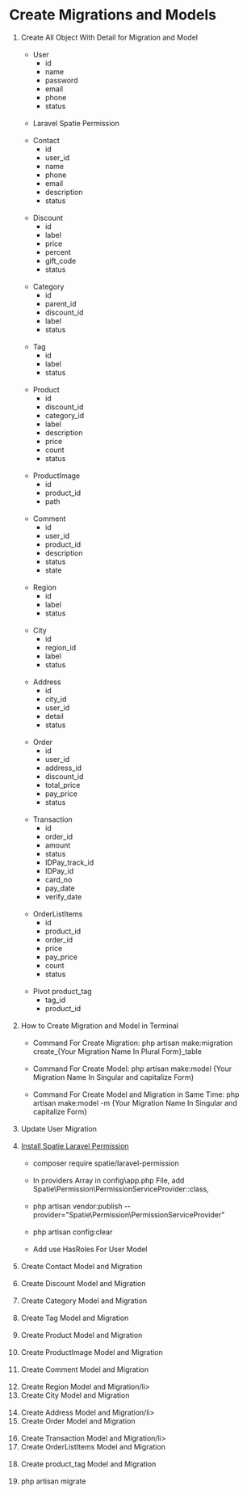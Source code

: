 # Create Migrations and Models

<ol>
    <li>Create All Object With Detail for Migration and Model
        <ul>
            <br><li>User
                <ul>
                    <li>id</li>
                    <li>name</li>
                    <li>password</li>
                    <li>email</li>
                    <li>phone</li>
                    <li>status</li>
                </ul>
            </li>
            <br><li>Laravel Spatie Permission</li>
            <br><li>Contact
                <ul>
                    <li>id</li>
                    <li>user_id</li>
                    <li>name</li>
                    <li>phone</li>
                    <li>email</li>
                    <li>description</li>
                    <li>status</li>
                </ul>
            </li>
            <br><li>Discount
                <ul>
                    <li>id</li>
                    <li>label</li>
                    <li>price</li>
                    <li>percent</li>
                    <li>gift_code</li>
                    <li>status</li>
                </ul>
            </li>
            <br><li>Category
                <ul>
                    <li>id</li>
                    <li>parent_id</li>
                    <li>discount_id</li>
                    <li>label</li>
                    <li>status</li>
                </ul>
            </li>
            <br><li>Tag
                <ul>
                    <li>id</li>
                    <li>label</li>
                    <li>status</li>
                </ul>
            </li>
            <br><li>Product
                <ul>
                    <li>id</li>
                    <li>discount_id</li>
                    <li>category_id</li>
                    <li>label</li>
                    <li>description</li>
                    <li>price</li>
                    <li>count</li>
                    <li>status</li>
                </ul>
            </li>
            <br><li>ProductImage
                <ul>
                    <li>id</li>
                    <li>product_id</li>
                    <li>path</li>
                </ul>
            </li>
            <br><li>Comment
                <ul>
                    <li>id</li>
                    <li>user_id</li>
                    <li>product_id</li>
                    <li>description</li>
                    <li>status</li>
                    <li>state</li>
                </ul>
            </li>
            <br><li>Region
                <ul>
                    <li>id</li>
                    <li>label</li>
                    <li>status</li>
                </ul>
            </li>
            <br><li>City
                <ul>
                    <li>id</li>
                    <li>region_id</li>
                    <li>label</li>
                    <li>status</li>
                </ul>
            </li>
            <br><li>Address
                <ul>
                    <li>id</li>
                    <li>city_id</li>
                    <li>user_id</li>
                    <li>detail</li>
                    <li>status</li>
                </ul>
            </li>
            <br><li>Order
                <ul>
                    <li>id</li>
                    <li>user_id</li>
                    <li>address_id</li>
                    <li>discount_id</li>
                    <li>total_price</li>
                    <li>pay_price</li>
                    <li>status</li>
                </ul>
            </li>
            <br><li>Transaction
                <ul>
                    <li>id</li>
                    <li>order_id</li>
                    <li>amount</li>
                    <li>status</li>
                    <li>IDPay_track_id</li>
                    <li>IDPay_id</li>
                    <li>card_no</li>
                    <li>pay_date</li>
                    <li>verify_date</li>
                </ul>
            </li>
            <br><li>OrderListItems
                <ul>
                    <li>id</li>
                    <li>product_id</li>
                    <li>order_id</li>
                    <li>price</li>
                    <li>pay_price</li>
                    <li>count</li>
                    <li>status</li>
                </ul>
            </li>
            <br><li>Pivot product_tag
                <ul>
                    <li>tag_id</li>
                    <li>product_id</li>
                </ul>
            </li>
        </ul>
    </li><br>
    <li>How to Create Migration and Model in Terminal
        <ul>
            <br><li>Command For Create Migration: php artisan make:migration create_{Your Migration Name In Plural Form}_table</li>
            <br><li>Command For Create Model: php artisan make:model {Your Migration Name In Singular and capitalize Form}</li>
            <br><li>Command For Create Model and Migration in Same Time: php artisan make:model -m {Your Migration Name In Singular and capitalize Form}</li>
        </ul>
    </li><br>
    <li>Update User Migration</li><br>
    <li><a href="https://spatie.be/docs/laravel-permission/v5/installation-laravel">Install Spatie Laravel Permission</a>
        <ul>
            <br><li>composer require spatie/laravel-permission</li>
            <br><li>In providers Array in config\app.php File, add Spatie\Permission\PermissionServiceProvider::class,</li>
            <br><li>php artisan vendor:publish --provider="Spatie\Permission\PermissionServiceProvider"</li>
            <br><li>php artisan config:clear</li>
            <br><li>Add use HasRoles For User Model</li>
        </ul>
    </li><br>
    <li>Create Contact Model and Migration</li><br>
    <li>Create Discount Model and Migration</li><br>
    <li>Create Category Model and Migration</li><br>
    <li>Create Tag Model and Migration</li><br>
    <li>Create Product Model and Migration</li><br>
    <li>Create ProductImage Model and Migration</li><br>
    <li>Create Comment Model and Migration</li><br>
    <li>Create Region Model and Migration/li><br>
    <li>Create City Model and Migration</li><br>
    <li>Create Address Model and Migration/li><br>
    <li>Create Order Model and Migration</li><br>
    <li>Create Transaction Model and Migration/li><br>
    <li>Create OrderListItems Model and Migration</li><br>
    <li>Create product_tag Model and Migration</li><br>
    <li>php artisan migrate</li><br>
</ol>
